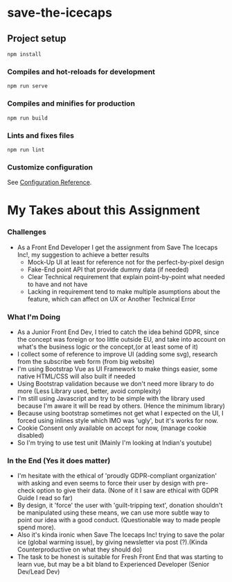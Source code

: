 # save-the-icecaps

## Project setup

```
npm install
```

### Compiles and hot-reloads for development

```
npm run serve
```

### Compiles and minifies for production

```
npm run build
```

### Lints and fixes files

```
npm run lint
```

### Customize configuration

See [Configuration Reference](https://cli.vuejs.org/config/).

# My Takes about this Assignment

### Challenges

- As a Front End Developer I get the assignment from Save The Icecaps Inc!, my suggestion to achieve a better results
  - Mock-Up UI at least for reference not for the perfect-by-pixel design
  - Fake-End point API that provide dummy data (if needed)
  - Clear Technical requirement that explain point-by-point what needed to have and not have
  - Lacking in requirement tend to make multiple asumptions about the feature, which can affect on UX or Another Technical Error

### What I'm Doing

- As a Junior Front End Dev, I tried to catch the idea behind GDPR, since the concept was foreign or too little outside EU, and take into account on what's the business logic or the concept,(or at least some of it)
- I collect some of reference to improve UI (adding some svg), research from the subscribe web form (from big website)
- I'm using Bootstrap Vue as UI Framework to make things easier, some native HTML/CSS will also built if needed
- Using Bootstrap validation because we don't need more library to do more (Less Library used, better, avoid complexity)
- I'm still using Javascript and try to be simple with the library used because I'm aware it will be read by others. (Hence the minimum library)
- Because using bootstrap sometimes not get what I expected on the UI, I forced using inlines style which IMO was 'ugly', but it's works for now.
- Cookie Consent only available on accept for now, (manage cookie disabled)
- So I'm trying to use test unit (Mainly I'm looking at Indian's youtube)

### In the End (Yes it does matter)

- I'm hesitate with the ethical of 'proudly GDPR-compliant organization' with asking and even seems to force their user by design with pre-check option to give their data. (None of it I saw are ethical with GDPR Guide I read so far)
- By design, it 'force' the user with 'guilt-tripping text', donation shouldn't be manipulated using these means, we can use more subtle way to point our idea with a good conduct. (Questionable way to made people spend more).
- Also it's kinda ironic when Save The Icecaps Inc! trying to save the polar ice (global warming issue), by giving newsletter via post (?).(Kinda Counterproductive on what they should do)
- The task to be honest is suitable for Fresh Front End that was starting to learn vue, but may be a bit bland to Experienced Developer (Senior Dev/Lead Dev)
